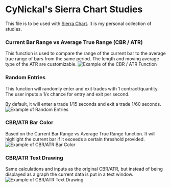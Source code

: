 # CyNickal's Sierra Chart Studies
This file is to be used with [Sierra Chart](https://sierrachart.com/). It is my personal collection of studies. 

### Current Bar Range vs Average True Range (CBR / ATR)
This function is used to compare the range of the current bar to the average true range of bars from the same period. The length and moving average type of the ATR are customizable. 
![Example of the CBR / ATR Function](https://cdn.discordapp.com/attachments/1123793132480372736/1192304466347704370/image.png?ex=65a89710&is=65962210&hm=a50e030002fbc28792487e93a58b93e228083f00d7359bebf79366346dd8d446&)

### Random Entries
This function will randomly enter and exit trades with 1 contract/quantity. 
The user inputs a 1/x chance for entry and exit per second.

By default, it will enter a trade 1/15 seconds and exit a trade 1/60 seconds. 
![Example of Random Entries](https://cdn.discordapp.com/attachments/1123793132480372736/1192305868570632232/image.png?ex=65a8985f&is=6596235f&hm=bebca135814b9bd62fb24fad5c745503c3e300e171fdaf2499673b669afccf61&)

### CBR/ATR Bar Color
Based on the Current Bar Range vs Average True Range function. It will highlight the current bar if it exceeds a certain threshold provided. 
![Example of CBR/ATR Bar Color](https://cdn.discordapp.com/attachments/1123793132480372736/1193232504639995924/NQH24_FUT_CMEM_1_Min_1_2024-01-06_08_39_37.176.png?ex=65abf75e&is=6599825e&hm=3e414453cc6a9c3f1187fda67bdcc0e10e327ac114cdbc44e4394b77164eb8f7&)

### CBR/ATR Text Drawing
Same calculations and inputs as the original CBR/ATR, but instead of being displayed as a graph the current data is put in a text window.
![Example of CBR/ATR Text Drawing](https://cdn.discordapp.com/attachments/804797697851654164/1194132746294009881/image.png?ex=65af3dc8&is=659cc8c8&hm=87e2af8d02701f0ec9773abd168b0e17e995eda42885ff8e36e2803ab6307d3a&)
